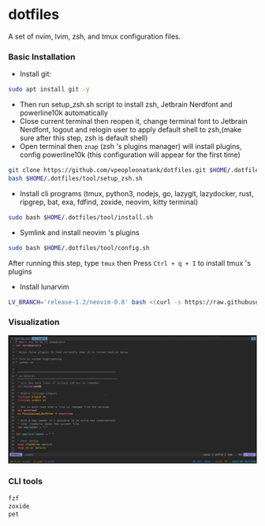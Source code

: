 # dotfiles
A set of nvim, lvim, zsh, and tmux configuration files.

### Basic Installation

- Install git:
```bash
sudo apt install git -y
```
- Then run setup_zsh.sh script to install zsh, Jetbrain Nerdfont and powerline10k automatically
- Close current terminal then reopen it, change terminal font to Jetbrain Nerdfont, logout and relogin user to apply default shell to zsh,(make sure after this step, zsh is default shell)
- Open terminal then `znap` (zsh 's plugins manager) will install plugins,  config powerline10k (this configuration will appear for the first time)
```bash
git clone https://github.com/vpeopleonatank/dotfiles.git $HOME/.dotfiles/tool
bash $HOME/.dotfiles/tool/setup_zsh.sh

```
- Install cli programs (tmux, python3, nodejs, go, lazygit, lazydocker, rust, ripgrep, bat, exa, fdfind, zoxide, neovim, kitty terminal)
```bash
sudo bash $HOME/.dotfiles/tool/install.sh

```
- Symlink and install neovim 's plugins
```bash
sudo bash $HOME/.dotfiles/tool/config.sh

```
After running this step, type `tmux` then Press `Ctrl + q + I` to install tmux 's plugins

- Install lunarvim
```bash
LV_BRANCH='release-1.2/neovim-0.8' bash <(curl -s https://raw.githubusercontent.com/lunarvim/lunarvim/master/utils/installer/install.sh)
```

### Visualization


<img src='./docs/plot.png'>

### CLI tools
```
fzf
zoxide
pet
```
